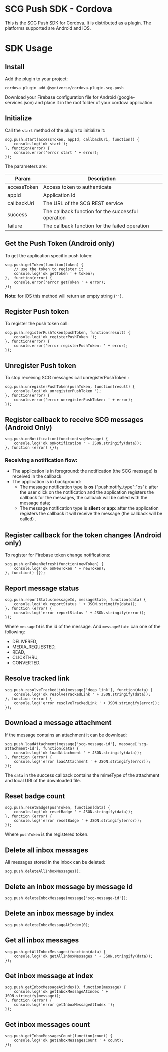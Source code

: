 SCG Push SDK - Cordova
===

This is the SCG Push SDK for Cordova. It is distributed as a plugin. The platforms supported are Android and iOS.

# SDK Usage

## Install

Add the plugin to your project:

```
cordova plugin add @syniverse/cordova-plugin-scg-push
```

Download your Firebase configuration file for Android (google-services.json) and place it in the root folder of your cordova application.

## Initialize

Call the `start` method of the plugin to initialize it:

```
scg.push.start(accessToken, appId, callbackUri, function() {
    console.log('ok start');
}, function(error) {
    console.error('error start ' + error);
});
```

The parameters are:

Param  | Description
-- | --
accessToken  | Access token to authenticate
appId  | Application Id
callbackUri  | The URL of the SCG REST service
success | The callback function for the successful operation
failure | The callback function for the failed operation

## Get the Push Token (Android only)

To get the application specific push token:

```
scg.push.getToken(function(token) {
    // use the token to register it
    console.log('ok getToken ' + token);
},  function(error) {
    console.error('error getToken ' + error);
});
```
**Note**: for iOS this method will return an empty string (`''`).

## Register Push token

To register the push token call:

```
scg.push.registerPushToken(pushToken, function(result) {
    console.log('ok registerPushToken ');
}, function(error) {
    console.error('error registerPushToken: ' + error);
});
```

## Unregister Push token
To stop receiving SCG messages call unregisterPushToken :

```
scg.push.unregisterPushToken(pushToken, function(result) {
    console.log('ok unregisterPushToken ');
}, function(error) {
    console.error('error unregisterPushToken: ' + error);
});
```

## Register callback to receive SCG messages (Android Only)
```
scg.push.onNotification(function(scgMessage) {
    console.log('ok onNotification ' + JSON.stringify(data));
}, function (error) {});
```

### Receiving a notification flow:
  - The application is in foreground: the notification (the SCG message) is received in the callback
  - The application is in background:
    - The message notification type is **os** ("push:notify_type":"os"): after the user click on the notification and the application registers the callback for the messages, the callback will be called with the message data;
    - The message notification type is **silent** or **app**: after the application registers the callback it will receive the message (the callback will be called) .

## Register callback for the token changes (Android only)
To register for Firebase token change notifications:
```
scg.push.onTokenRefresh(function(newToken) {
    console.log('ok onNewToken ' + newToken);
}, function() {});
```

## Report message status
```
scg.push.reportStatus(messageId, messageState, function(data) {
    console.log('ok reportStatus ' + JSON.stringify(data));
}, function (error) {
    console.log('error reportStatus ' + JSON.stringify(error));
});
```

Where `messageId` is the id of the message.
And `messageState` can one of the following:
 - DELIVERED,
 - MEDIA_REQUESTED,
 - READ,
 - CLICKTHRU,
 - CONVERTED.

##  Resolve tracked link
```
scg.push.resolveTrackedLink(message['deep_link'], function(data) {
    console.log('ok resolveTrackedLink ' + JSON.stringify(data));
}, function (error) {
    console.log('error resolveTrackedLink ' + JSON.stringify(error));
});
```

## Download a message attachment
If the message contains an attachment it can be download:
```
scg.push.loadAttachment(message['scg-message-id'], message['scg-attachment-id'], function(data) {
    console.log('ok loadAttachment ' + JSON.stringify(data));
}, function (error) {
    console.log('error loadAttachment ' + JSON.stringify(error));
});
```

The `data` in the success callback contains the mimeType of the attachment and local URI of the downloaded file.

## Reset badge count
```
scg.push.resetBadge(pushToken, function(data) {
    console.log('ok resetBadge ' + JSON.stringify(data));
}, function (error) {
    console.log('error resetBadge ' + JSON.stringify(error));
});
```

Where `pushToken` is the registered token.

## Delete all inbox messages
All messages stored in the inbox can be deleted:

```
scg.push.deleteAllInboxMessages();
```

## Delete an inbox message by message id
```
scg.push.deleteInboxMessage(message['scg-message-id']);
```

## Delete an inbox message by index

```
scg.push.deleteInboxMessageAtIndex(0);

```

## Get all inbox messages
```
scg.push.getAllInboxMessages(function(data) {
    console.log('ok getAllInboxMessages ' + JSON.stringify(data));
});
```

## Get inbox message at index

```
scg.push.getInboxMessageAtIndex(0, function(message) {
    console.log('ok getInboxMessageAtIndex ' + JSON.stringify(message));
}, function (error) {
    console.log('error getInboxMessageAtIndex ');
});
```

## Get inbox messages count

```
scg.push.getInboxMessagesCount(function(count) {
    console.log('ok getInboxMessagesCount ' + count);
});
```
